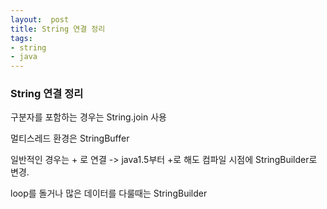 ```yaml
---
layout:  post
title: String 연결 정리
tags:
- string
- java
---
```


### String 연결 정리

구분자를 포함하는 경우는 String.join 사용

멀티스레드 환경은 StringBuffer

일반적인 경우는 + 로 연결 -> java1.5부터 +로 해도 컴파일 시점에 StringBuilder로 변경.

loop를 돌거나 많은 데이터를 다룰때는 StringBuilder
  
    

